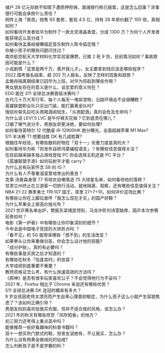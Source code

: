 储户 28 亿元存款不知情下遭质押担保，渤海银行称已报案，这是怎么回事？涉事银行可能会承担什么责任？  
网传上海「房叔」抛售 93 套房，套现 4.5 亿，持有 28 年房价翻了 100 倍，真相如何？  
如何看待开发者给华为制作了一款太空液晶表盘，分成 1300 万？为何个人开发者能获得这么高分成？  
如何看待孟美岐被曝插足音乐制作人陈令韬恋情？  
你被小孩子的哪些问题问住过？  
南京航空航天大学材料化学实验室爆燃，已致 2 死 9 伤，目前情况如何？事故原因可能是什么？  
小说剧情「这里是两千万，离开我儿子」，女主要拿到钱应该走哪些程序？  
2022 国考报名结束，超 202 万人报名，反映了怎样的现象和趋势？  
孟晚舟隔离期结束已回华为上班，对华为将起到哪些作用？  
男女朋友存在的意义是什么，谈恋爱的意义何在？  
EDG 能在 S11 全球总决赛晋级决赛吗？  
古代几十万大军行军，每个人每天一堆排泄物，沿路环境会不会很糟糕？  
英雄联盟职业队只买出门装，能打赢黄金队吗?  
情侣吵架先后吃头孢喝酒闹轻生，「头孢配酒」真的会危及生命吗？  
为什么说 LEVI'S LVC 是牛仔裤天花板？它到底贵在哪儿？  
订婚了赌气说分手，男朋友却更决绝，要如何处理?  
如何看待英特尔 12 代酷睿 i9-12900HK 跑分曝光，全面超越苹果 M1 Max?  
S11 半决赛 T1 想要战胜 DK 有几成胜算?  
根据往年经验，有哪些数码好物在「双十一」优惠力度是真的大？  
如何看待华为称「将发布自研鸿蒙编程语言」？有哪些信息值得关注？  
在目前越来越多独占游戏登陆 PC 你会选择主机还是 PC 平台？  
《英雄联盟手游》如何玩射手才能 carry？  
为什么总有玩家怀念 S8 的 IG？  
为什么有人不尊重温室里培育出的善良？  
克莱·汤普森身穿 77 号球衣自嘲落选 75 大球星名单，如何看待他的落榜？  
甘肃兰州终止在兰游客一切旅行活动，就地隔离、观察，还有哪些信息值得关注？  
NBA 21-22 赛季勇士 119:107 国王，库里 27+7+10，如何评价这场比赛？  
有哪些让你在上脚后直呼「我怎么现在才买」的国产好鞋？  
为什么苹果会上架高价抛光布？  
2021 世乒赛名单出炉，樊振东梁靖崑领衔，马龙许昕刘诗雯缺席，国乒本次参赛前景如何？  
电影《第一炉香》中有哪些让你印象深刻的细节？  
今年会是中国电子竞技的大转折点吗 ？  
「看不见」的 5G 能带来哪些「想不到」的生活改变？  
如果拳头让你来重做剑圣，你会怎么设计他的技能?  
「成分护肤」，真的有必要吗？  
有哪些事是买房之后才知道的？  
有哪些在秋冬「恰逢其时」的妆容？  
大学成绩到底重要不重要？  
教师资格证怎么考，有什么快速高效的方法吗？  
《原神》是否有很多玩家喜欢公子？不会觉得他行为不妥吗？  
2021 年，Firefox 相比于 Chrome 来说还有哪些优势？  
S11 全球总决赛 DK 连冠的概率有多大？  
9 岁女孩因老师太漂亮而产生自卑心理患抑郁症，为什么孩子这么小就产生容貌焦虑了？该如何正确引导？  
男朋友妈妈喜欢给我买衣服，但并不适合我的风格，该怎么办？  
2021 年的秋天有哪些欣赏「风吹稻香」的地方？  
初三努力还考得上重点高中吗？  
能够推荐一些好看趣味的科普书籍吗？  
双十一想买热门款式的鞋，但舍友说她有，不让我买，怎么办？  
为什么没有用黄金做戒托的钻戒?  
怎么判断孩子是不是学霸的料？  
